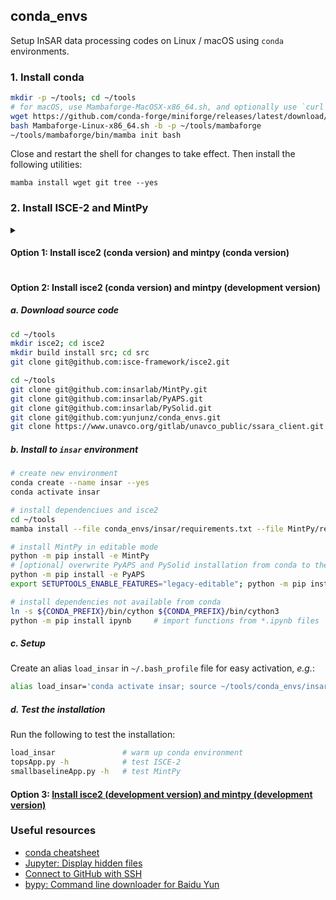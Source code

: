 ## conda_envs

Setup InSAR data processing codes on Linux / macOS using `conda` environments.

### 1. Install conda

```bash
mkdir -p ~/tools; cd ~/tools
# for macOS, use Mambaforge-MacOSX-x86_64.sh, and optionally use `curl -L -O https://...` syntax to download
wget https://github.com/conda-forge/miniforge/releases/latest/download/Mambaforge-Linux-x86_64.sh
bash Mambaforge-Linux-x86_64.sh -b -p ~/tools/mambaforge
~/tools/mambaforge/bin/mamba init bash
```

Close and restart the shell for changes to take effect. Then install the following utilities:

```
mamba install wget git tree --yes
```

### 2. Install ISCE-2 and MintPy

<details>
<summary><h4>Option 1: Install isce2 (conda version) and mintpy (conda version)</h4></summary>

Both isce2 and mintpy are available on the conda-forge channel and can be install via `mamba` as:

```bash
mamba install isce2 mintpy
```

Add below in your source file, e.g. `~/.bash_profile` for _bash_ users or `~/.cshrc` for _csh/tcsh_ users:

```bash
export PATH=${PATH}:${ISCE_HOME}/bin:${ISCE_HOME}/applications  # ISCE_HOME/STACK are set by conda
```
</details>

#### Option 2: Install isce2 (conda version) and mintpy (development version)

##### a. Download source code

```bash
cd ~/tools
mkdir isce2; cd isce2
mkdir build install src; cd src
git clone git@github.com:isce-framework/isce2.git

cd ~/tools
git clone git@github.com:insarlab/MintPy.git
git clone git@github.com:insarlab/PyAPS.git
git clone git@github.com:insarlab/PySolid.git
git clone git@github.com:yunjunz/conda_envs.git
git clone https://www.unavco.org/gitlab/unavco_public/ssara_client.git utils/SSARA
```

##### b. Install to `insar` environment

```bash
# create new environment
conda create --name insar --yes
conda activate insar

# install dependenciues and isce2
cd ~/tools
mamba install --file conda_envs/insar/requirements.txt --file MintPy/requirements.txt isce2">2.6.3" --yes

# install MintPy in editable mode
python -m pip install -e MintPy
# [optional] overwrite PyAPS and PySolid installation from conda to the editable mode [for developers]
python -m pip install -e PyAPS
export SETUPTOOLS_ENABLE_FEATURES="legacy-editable"; python -m pip install -e PySolid

# install dependencies not available from conda
ln -s ${CONDA_PREFIX}/bin/cython ${CONDA_PREFIX}/bin/cython3
python -m pip install ipynb     # import functions from *.ipynb files
```

##### c. Setup

Create an alias `load_insar` in `~/.bash_profile` file for easy activation, _e.g._:

```bash
alias load_insar='conda activate insar; source ~/tools/conda_envs/insar/config.rc'
```

##### d. Test the installation

Run the following to test the installation:

```bash
load_insar               # warm up conda environment
topsApp.py -h            # test ISCE-2
smallbaselineApp.py -h   # test MintPy
```

#### Option 3: [Install isce2 (development version) and mintpy (development version)](./isce2/README.md)

### Useful resources

+ [conda cheatsheet](https://docs.conda.io/projects/conda/en/4.6.0/_downloads/52a95608c49671267e40c689e0bc00ca/conda-cheatsheet.pdf)
+ [Jupyter: Display hidden files](https://jupyterlab.readthedocs.io/en/stable/user/files.html#displaying-hidden-files)
+ [Connect to GitHub with SSH](https://docs.github.com/en/authentication/connecting-to-github-with-ssh)
+ [bypy: Command line downloader for Baidu Yun](https://blog.csdn.net/PolarisRisingWar/article/details/121887801)
